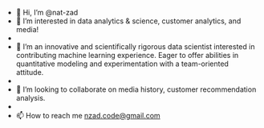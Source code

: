 - 👋 Hi, I’m @nat-zad
- 👀 I’m interested in data analytics & science, customer analytics, and media!
- 
- 🌱 I’m an innovative and scientifically rigorous data scientist interested in contributing machine   learning experience. Eager to offer abilities in quantitative modeling and experimentation with a team-oriented attitude.
- 
- 💞️ I’m looking to collaborate on media history, customer recommendation analysis.
- 
- 📫 How to reach me nzad.code@gmail.com

<!---
nat-zad/nat-zad is a ✨ special ✨ repository because its `README.md` (this file) appears on your GitHub profile.
You can click the Preview link to take a look at your changes.
--->
